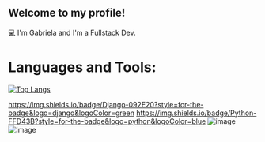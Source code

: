 ## Welcome to my profile!

💻 I'm Gabriela and I'm a Fullstack Dev.

# Languages and Tools:
[![Top Langs](https://github-readme-stats.vercel.app/api/top-langs/?username=gabiqss)](https://github.com/gabiqss)

https://img.shields.io/badge/Django-092E20?style=for-the-badge&logo=django&logoColor=green
https://img.shields.io/badge/Python-FFD43B?style=for-the-badge&logo=python&logoColor=blue
![image](https://img.shields.io/badge/Django-092E20?style=for-the-badge&logo=django&logoColor=green)
![image](https://img.shields.io/badge/Django-092E20?style=for-the-badge&logo=django&logoColor=green)
